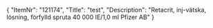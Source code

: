 {
  "ItemNr": "121174",
  "Title": "test",
  "Description": "Retacrit, inj-vätska, lösning, förfylld spruta 40 000 IE/1,0 ml Pfizer AB"
}